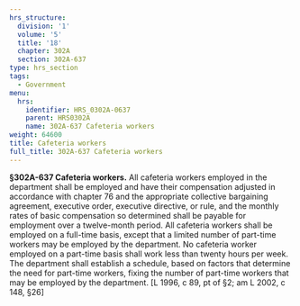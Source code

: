 ```yaml
---
hrs_structure:
  division: '1'
  volume: '5'
  title: '18'
  chapter: 302A
  section: 302A-637
type: hrs_section
tags:
  - Government
menu:
  hrs:
    identifier: HRS_0302A-0637
    parent: HRS0302A
    name: 302A-637 Cafeteria workers
weight: 64600
title: Cafeteria workers
full_title: 302A-637 Cafeteria workers
---
```

**§302A-637 Cafeteria workers.** All cafeteria workers employed in the department shall be employed and have their compensation adjusted in accordance with chapter 76 and the appropriate collective bargaining agreement, executive order, executive directive, or rule, and the monthly rates of basic compensation so determined shall be payable for employment over a twelve-month period. All cafeteria workers shall be employed on a full-time basis, except that a limited number of part-time workers may be employed by the department. No cafeteria worker employed on a part-time basis shall work less than twenty hours per week. The department shall establish a schedule, based on factors that determine the need for part-time workers, fixing the number of part-time workers that may be employed by the department. [L 1996, c 89, pt of §2; am L 2002, c 148, §26]